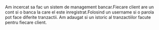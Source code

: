 Am incercat sa fac un sistem de management bancar.Fiecare client are un cont si o banca la care el este inregistrat.Folosind un username si o parola pot face diferite tranzactii.
Am adaugat si un istoric al tranzactiilor facute pentru fiecare client.
